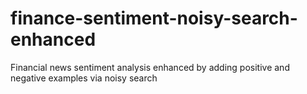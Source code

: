 # finance-sentiment-noisy-search-enhanced
Financial news sentiment analysis enhanced by adding positive and negative examples via noisy search
